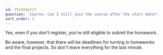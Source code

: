 ```yaml
---
id: 3f1424af17
question: 'Course: Can I still join the course after the start date?'
sort_order: 3
---
```


Yes, even if you don't register, you're still eligible to submit the homework.

Be aware, however, that there will be deadlines for turning in homeworks and the final projects. So don't leave everything for the last minute.